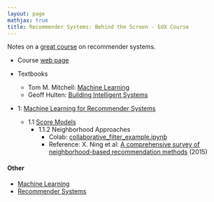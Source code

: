 ```yaml
---
layout: page
mathjax: true
title: Recommender Systems: Behind the Screen - EdX Course
---
```

Notes on a [great course](https://learning.edx.org/course/course-v1:UMontrealX+RECM1EN+1T2021/home) on recommender systems.
* Course [web page](https://www.livingmachinelearning.com/course.html)
* Textbooks
  * Tom M. Mitchell: [Machine Learning](https://www.amazon.com/gp/product/0071154671/)
  * Geoff Hulten: [Building Intelligent Systems](https://www.amazon.com/gp/product/1484234316)

* 1: [Machine Learning for Recommender Systems](https://learning.edx.org/course/course-v1:UMontrealX+RECM1EN+1T2021/block-v1:UMontrealX+RECM1EN+1T2021+type@sequential+block@fc7f5ba4792149028286c7d9c7e9477f)
  * 1.1 [Score Models](https://learning.edx.org/course/course-v1:UMontrealX+RECM1EN+1T2021/block-v1:UMontrealX+RECM1EN+1T2021+type@sequential+block@fe70e121c0ce48de91b9794763228801)
    * 1.1.2 Neighborhood Approaches
      * Colab: [collaborative_filter_example.ipynb](https://colab.research.google.com/drive/13tIPbaAH8CMZ96_KTEolkimEPUCYnUiv#scrollTo=4YeMlFPfVXBw)
      * Reference: X. Ning et al: [A comprehensive survey of neighborhood-based recommendation methods](http://glaros.dtc.umn.edu/gkhome/node/1140) (2015)


#### Other
* [Machine Learning](../machine_learning.md)
* [Recommender Systems](../recommender_systems.md)
